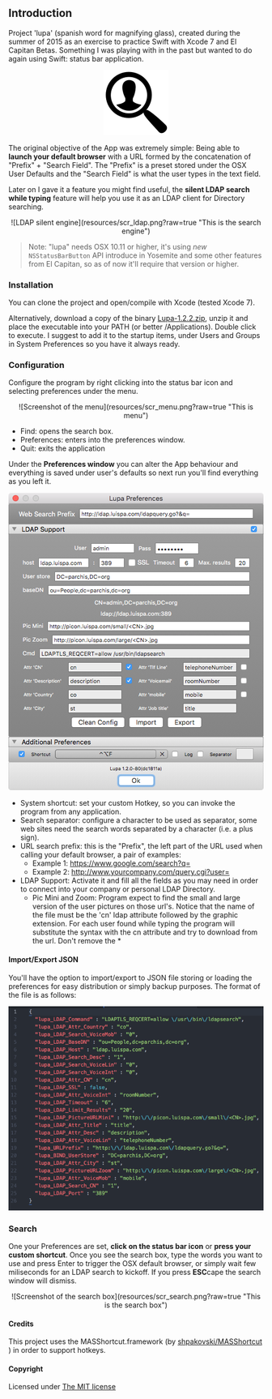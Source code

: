 ## Introduction

Project 'lupa' (spanish word for magnifying glass), created during the summer of 2015 as an exercise to practice Swift with Xcode 7 and El Capitan Betas. Something I was playing with in the past but wanted to do again using Swift: status bar application.

<div align="center">

![Lupa](resources/Icon-128.png?raw=true "My lupa")

<div align="left">

The original objective of the App was extremely simple: Being able to **launch your default browser** with a URL formed by the concatenation of "Prefix" + "Search Field". The "Prefix" is a preset stored under the OSX User Defaults and the "Search Field" is what the user types in the text field.

Later on I gave it a feature you might find useful, the **silent LDAP search while typing** feature will help you use it as an LDAP client for Directory searching.


<div align="center">
![LDAP silent engine](resources/scr_ldap.png?raw=true "This is the search engine")

<div align="left">


> Note: "lupa" needs OSX 10.11 or higher, it's using *new* `NSStatusBarButton` API introduce in Yosemite and some other features from El Capitan, so as of now it'll require that version or higher.



### Installation

You can clone the project and open/compile with Xcode (tested Xcode 7).

Alternatively, download a copy of the binary [Lupa-1.2.2.zip](https://github.com/LuisPalacios/lupa/raw/master/download/Lupa-1.2.2.zip), unzip it and place the executable into your PATH (or better /Applications). Double click to execute. I suggest to add it to the startup items, under Users and Groups in System Preferences so you have it always ready.



### Configuration

Configure the program by right clicking into the status bar icon and selecting preferences under the menu.

<div align="center">
![Screenshot of the menu](resources/scr_menu.png?raw=true "This is menu")

<div align="left">

- Find: opens the search box.
- Preferences: enters into the preferences window.
- Quit: exits the application


Under the **Preferences window** you can alter the App behaviour and everything is saved under user's defaults so next run you'll find everything as you left it.


<div align="center">

![Screenshot of the preferences](resources/scr_preferences.png?raw=true "This is the preferences window")

<div align="left">

- System shortcut: set your custom Hotkey, so you can invoke the program from any application.
- Search separator: configure a character to be used as separator, some web sites need the search words separated by a character (i.e. a plus sign).
- URL search prefix: this is the "Prefix", the left part of the URL used when calling your default browser, a pair of examples:
   - Example 1: https://www.google.com/search?q=
   - Example 2: http://www.yourcompany.com/query.cgi?user=
- LDAP Support: Activate it and fill all the fields as you may need in order to connect into your company or personal LDAP Directory.
   -  Pic Mini and Zoom: Program expect to find the small and large version of the user pictures on those url's. Notice that the name of the file must be the 'cn' ldap attribute followed by the graphic extension. For each user found while typing the program will substitute the **<CN>** syntax with the cn attribute and try to download from the url. Don't remove the **<CN>***



#### Import/Export JSON

You'll have the option to import/export to JSON file storing or loading the preferences for easy distribution or simply backup purposes. The format of the file is as follows:


<div align="center">

![JSON import/export option](resources/scr_json.png?raw=true "This is the JSON import/export format")

<div align="left">


### Search

One your Preferences are set, **click on the status bar icon** or **press your custom shortcut**. Once you see the search box, type the words you want to use and press Enter to trigger the OSX default browser, or simply wait few miliseconds for an LDAP search to kickoff. If you press **ESC**cape the search window will dismiss.


<div align="center">
![Screenshot of the search box](resources/scr_search.png?raw=true "This is the search box")
<div align="left">




#### Credits


This project uses the MASShortcut.framework (by [shpakovski/MASShortcut
](https://github.com/shpakovski/MASShortcut)) in order to support hotkeys.


#### Copyright

Licensed under [The MIT license](http://www.opensource.org/licenses/mit-license.php)
